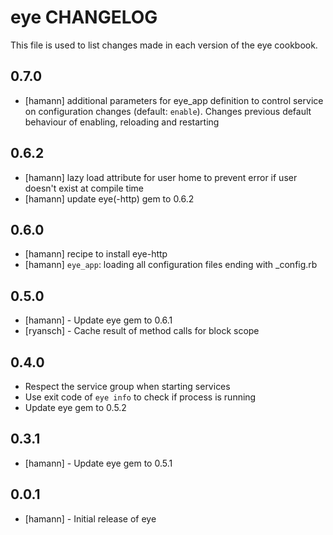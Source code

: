 eye CHANGELOG
=============

This file is used to list changes made in each version of the eye cookbook.

0.7.0
-----
- [hamann] additional parameters for eye_app definition to control service on configuration changes (default: `enable`). Changes previous default behaviour of enabling, reloading and restarting

0.6.2
-----
- [hamann] lazy load attribute for user home to prevent error if user doesn't exist at compile time
- [hamann] update eye(-http) gem to 0.6.2

0.6.0
-----
- [hamann] recipe to install eye-http
- [hamann] `eye_app`: loading all configuration files ending with _config.rb

0.5.0
-----
- [hamann] - Update eye gem to 0.6.1
- [ryansch] - Cache result of method calls for block scope

0.4.0
-----
- Respect the service group when starting services
- Use exit code of `eye info` to check if process is running
- Update eye gem to 0.5.2

0.3.1
-----
- [hamann] - Update eye gem to 0.5.1

0.0.1
-----
- [hamann] - Initial release of eye
